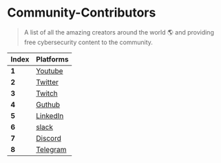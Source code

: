 # Community-Contributors

> A list of all the amazing creators around the world 🌎 and providing free cybersecurity content to the community.

Index | Platforms 
--- | ---
**1** | [Youtube](YouTube/Readme.md)
**2** | [Twitter]() 
**3** | [Twitch]()
**4** | [Guthub]() 
**5** | [LinkedIn]() 
**6** | [slack]()
**7** | [Discord]() 
**8** | [Telegram]()
